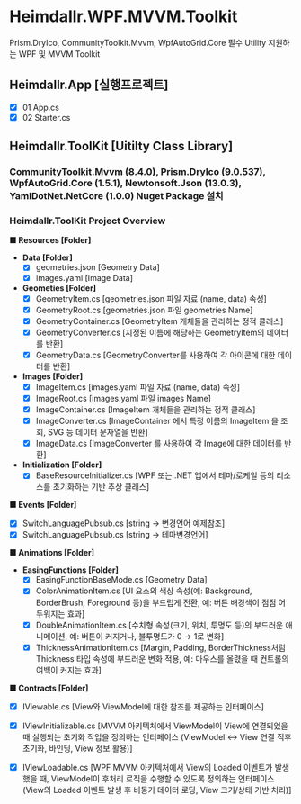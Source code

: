# Heimdallr.WPF.MVVM.Toolkit
Prism.DryIco, CommunityToolkit.Mvvm, WpfAutoGrid.Core  필수 Utility  지원하는 WPF 및 MVVM Toolkit
## Heimdallr.App [실행프로젝트]
- [x] 01 App.cs
- [x] 02 Starter.cs

## Heimdallr.ToolKit [Uitilty Class Library]
### CommunityToolkit.Mvvm (8.4.0), Prism.DryIco (9.0.537), WpfAutoGrid.Core (1.5.1), Newtonsoft.Json (13.0.3), YamlDotNet.NetCore (1.0.0) Nuget Package 설치
### Heimdallr.ToolKit Project Overview
**■ Resources [Folder]**
 - **Data [Folder]**
   - [x] geometries.json [Geometry Data]
   - [x] images.yaml [Image Data]
 - **Geometies [Folder]**
   - [x] GeometryItem.cs      [geometries.json 파일 자료 (name, data) 속성]
   - [x] GeometryRoot.cs      [geometries.json 파일 geometries Name]
   - [x] GeometryContainer.cs [GeometryItem 개체들을 관리하는 정적 클래스]
   - [x] GeometryConverter.cs [지정된 이름에 해당하는 GeometryItem의 데이터를 반환]
   - [x] GeometryData.cs      [GeometryConverter를 사용하여 각 아이콘에 대한 데이터를 반환]
 - **Images [Folder]**
   - [x] ImageItem.cs           [images.yaml 파일 자료 (name, data) 속성]
   - [x] ImageRoot.cs        [images.yaml 파일 images Name]
   - [x] ImageContainer.cs [ImageItem 개체들을 관리하는 정적 클래스]
   - [x] ImageConverter.cs [ImageContainer 에서 특정 이름의 ImageItem 을 조회, SVG 등 데이터 문자열을 반환]
   - [x] ImageData.cs        [ImageConverter 를 사용하여 각 Image에 대한 데이터를 반환]
  - **Initialization [Folder]**
    - [x] BaseResourceInitializer.cs [WPF 또는 .NET 앱에서 테마/로케일 등의 리소스를 초기화하는 기반 추상 클래스]

**■ Events [Folder]**
   - [x] SwitchLanguagePubsub.cs [string -> 변경언어 예제참조]
   - [x] SwitchLanguagePubsub.cs [string -> 테마변경언어]

**■ Animations [Folder]**
- **EasingFunctions [Folder]**
  - [x] EasingFunctionBaseMode.cs [Geometry Data]
  - [x] ColorAnimationItem.cs [UI 요소의 색상 속성(예: Background, BorderBrush, Foreground 등)을 부드럽게 전환, 예: 버튼 배경색이 점점 어두워지는 효과]
  - [x] DoubleAnimationItem.cs [수치형 속성(크기, 위치, 투명도 등)의 부드러운 애니메이션, 예: 버튼이 커지거나, 불투명도가 0 → 1로 변화]
  - [x] ThicknessAnimationItem.cs [Margin, Padding, BorderThickness처럼 Thickness 타입 속성에 부드러운 변화 적용, 예: 마우스를 올렸을 때 컨트롤의 여백이 커지는 효과]

**■ Contracts [Folder]**
   - [x] IViewable.cs [View와 ViewModel에 대한 참조를 제공하는 인터페이스]
   - [x] IViewInitializable.cs [MVVM 아키텍처에서 ViewModel이 View에 연결되었을 때 실행되는 초기화 작업을 정의하는 인터페이스 (ViewModel ↔ View 연결 직후	초기화, 바인딩, View 정보 활용)]
   - [x] IViewLoadable.cs [WPF MVVM 아키텍처에서 View의 Loaded 이벤트가 발생했을 때, ViewModel이 후처리 로직을 수행할 수 있도록 정의하는 인터페이스 (View의 Loaded 이벤트 발생 후	비동기 데이터 로딩, View 크기/상태 기반 처리)]






